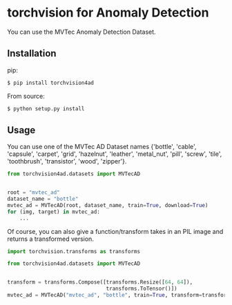 # torchvision for Anomaly Detection

You can use the MVTec Anomaly Detection Dataset.

## Installation

pip:

```bash
$ pip install torchvision4ad
```

From source:

```bash
$ python setup.py install
```

## Usage

You can use one of the MVTec AD Dataset names {'bottle', 'cable', 'capsule', 'carpet', 'grid', 'hazelnut', 'leather', 'metal_nut', 'pill', 'screw', 'tile', 'toothbrush', 'transistor', 'wood', 'zipper'}.

```python
from torchvision4ad.datasets import MVTecAD


root = "mvtec_ad"
dataset_name = "bottle"
mvtec_ad = MVTecAD(root, dataset_name, train=True, download=True)
for (img, target) in mvtec_ad:
    ...
```

Of course, you can also give a function/transform takes in an PIL image and returns a transformed version.

```python
import torchvision.transforms as transforms

from torchvision4ad.datasets import MVTecAD


transform = transforms.Compose([transforms.Resize([64, 64]),
                                transforms.ToTensor()])
mvtec_ad = MVTecAD("mvtec_ad", "bottle", train=True, transform=transform, download=True)
```
